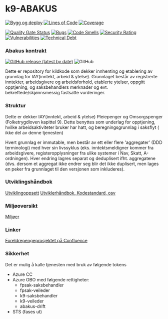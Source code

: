 k9-ABAKUS
================
[![Bygg og deploy](https://github.com/navikt/k9-abakus/actions/workflows/build.yml/badge.svg?branch=master)](https://github.com/navikt/k9-abakus/actions/workflows/build.yml)
[![Lines of Code](https://sonarcloud.io/api/project_badges/measure?project=navikt_fp-abakus&metric=ncloc)](https://sonarcloud.io/summary/new_code?id=navikt_fp-abakus)
[![Coverage](https://sonarcloud.io/api/project_badges/measure?project=navikt_fp-abakus&metric=coverage)](https://sonarcloud.io/summary/new_code?id=navikt_fp-abakus)

[![Quality Gate Status](https://sonarcloud.io/api/project_badges/measure?project=navikt_fp-abakus&metric=alert_status)](https://sonarcloud.io/dashboard?id=navikt_fp-abakus)
[![Bugs](https://sonarcloud.io/api/project_badges/measure?project=navikt_fp-abakus&metric=bugs)](https://sonarcloud.io/dashboard?id=navikt_fp-abakus)
[![Code Smells](https://sonarcloud.io/api/project_badges/measure?project=navikt_fp-abakus&metric=code_smells)](https://sonarcloud.io/summary/new_code?id=navikt_fp-abakus)
[![Security Rating](https://sonarcloud.io/api/project_badges/measure?project=navikt_fp-abakus&metric=security_rating)](https://sonarcloud.io/summary/new_code?id=navikt_fp-abakus)
[![Vulnerabilities](https://sonarcloud.io/api/project_badges/measure?project=navikt_fp-abakus&metric=vulnerabilities)](https://sonarcloud.io/summary/new_code?id=navikt_fp-abakus)
[![Technical Debt](https://sonarcloud.io/api/project_badges/measure?project=navikt_fp-abakus&metric=sqale_index)](https://sonarcloud.io/dashboard?id=navikt_fp-abakus)

### Abakus kontrakt
[![GitHub release (latest by date)](https://img.shields.io/github/v/release/navikt/k9-abakus)](https://github.com/navikt/k9-abakus/releases)
![GitHub](https://img.shields.io/github/license/navikt/k9-abakus)

Dette er repository for kildkode som dekker innhenting og etablering av grunnlag for IAY(inntekt, arbeid & ytelse). Grunnlaget består av registrerte
inntekter, arbeidsgivere og arbeidsforhold, etablerte ytelser, oppgitt opptjening, og saksbehandlers merknader og evt. bekreftede/skjønnsmessig
fastsatte vurderinger.

### Struktur

Dette er dekker IAY(inntekt, arbeid & ytelse) Pleiepenger og Omsorgspenger (Folketrygdloven kapittel 9). Dette benyttes som underlag for opptjening, hvilke arbeidsaktiviteter bruker har hatt, og beregningsgrunnlag i saksflyt (
ikke del av denne tjenesten)

Hvert grunnlag er immutable, men består av ett eller flere 'aggregater' (DDD terminologi) med hver sin livssyklus (eks. inntektsmeldigner kommer fra
arbeidsgivere, registeropplysninger fra ulike systemer i Nav, Skatt, A-ordningen). Hver endring lagres separat og deduplisert ifht. aggregatene (dvs.
dersom et aggregat ikke endrer seg blir det ikke duplisert, men lages en peker fra grunnlaget til den versjonen som inkluderes).

### Utviklingshåndbok

[Utviklingoppsett](https://confluence.adeo.no/display/LVF/60+Utviklingsoppsett)
[Utviklerhåndbok, Kodestandard, osv](https://confluence.adeo.no/pages/viewpage.action?pageId=190254327)

### Miljøoversikt

[Miljøer](https://confluence.adeo.no/pages/viewpage.action?pageId=193202159)

### Linker

[Foreldrepengeprosjektet på Confluence](http://confluence.adeo.no/display/MODNAV/Foreldrepengeprosjektet)

### Sikkerhet

Det er mulig å kalle tjenesten med bruk av følgende tokens

- Azure CC
- Azure OBO med følgende rettigheter:
    - fpsak-saksbehandler
    - fpsak-veileder
    - k9-saksbehandler
    - k9-veileder
    - abakus-drift
- STS (fases ut)
